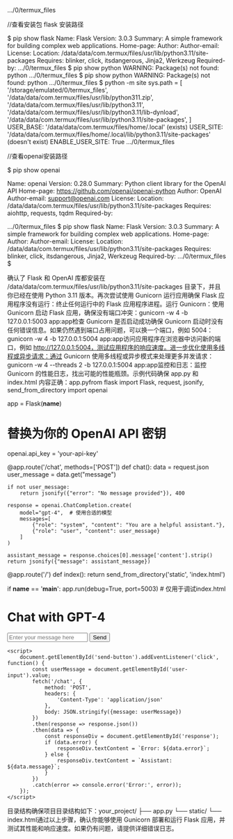 .../0/termux_files 

//查看安装包 flask 安装路径

$ pip show flask
Name: Flask
Version: 3.0.3
Summary: A simple framework for building complex web applications.
Home-page:
Author:
Author-email:
License:
Location: /data/data/com.termux/files/usr/lib/python3.11/site-packages
Requires: blinker, click, itsdangerous, Jinja2, Werkzeug
Required-by:
.../0/termux_files $  pip show python
WARNING: Package(s) not found: python
.../0/termux_files $ pip show python
WARNING: Package(s) not found: python
.../0/termux_files $ python -m site
sys.path = [
    '/storage/emulated/0/termux_files',
    '/data/data/com.termux/files/usr/lib/python311.zip',
    '/data/data/com.termux/files/usr/lib/python3.11',
    '/data/data/com.termux/files/usr/lib/python3.11/lib-dynload',
    '/data/data/com.termux/files/usr/lib/python3.11/site-packages',
]
USER_BASE: '/data/data/com.termux/files/home/.local' (exists)
USER_SITE: '/data/data/com.termux/files/home/.local/lib/python3.11/site-packages' (doesn't exist)
ENABLE_USER_SITE: True
.../0/termux_files 


//查看openai安装路径

$ pip show openai

Name: openai
Version: 0.28.0
Summary: Python client library for the OpenAI API
Home-page: https://github.com/openai/openai-python
Author: OpenAI
Author-email: support@openai.com
License:
Location: /data/data/com.termux/files/usr/lib/python3.11/site-packages
Requires: aiohttp, requests, tqdm
Required-by:

.../0/termux_files $ pip show flask
Name: Flask
Version: 3.0.3
Summary: A simple framework for building complex web applications.
Home-page:
Author:
Author-email:
License:
Location: /data/data/com.termux/files/usr/lib/python3.11/site-packages
Requires: blinker, click, itsdangerous, Jinja2, Werkzeug
Required-by:
.../0/termux_files $



确认了 Flask 和 OpenAI 库都安装在 /data/data/com.termux/files/usr/lib/python3.11/site-packages 目录下，并且你已经在使用 Python 3.11 版本。再次尝试使用 Gunicorn 运行应用确保 Flask 应用程序没有运行：终止任何运行中的 Flask 应用程序进程。运行 Gunicorn：使用 Gunicorn 启动 Flask 应用，确保没有端口冲突：gunicorn -w 4 -b 127.0.0.1:5003 app:app检查 Gunicorn 是否启动成功确保 Gunicorn 启动时没有任何错误信息。如果仍然遇到端口占用问题，可以换一个端口，例如 5004：gunicorn -w 4 -b 127.0.0.1:5004 app:app访问应用程序在浏览器中访问新的端口，例如 http://127.0.0.1:5004，测试应用程序的响应速度。进一步优化使用多线程或异步请求：通过 Gunicorn 使用多线程或异步模式来处理更多并发请求：gunicorn -w 4 --threads 2 -b 127.0.0.1:5004 app:app监控和日志：监控 Gunicorn 的性能日志，找出可能的性能瓶颈。示例代码确保 app.py 和 index.html 内容正确：app.pyfrom flask import Flask, request, jsonify, send_from_directory
import openai

app = Flask(__name__)

# 替换为你的 OpenAI API 密钥
openai.api_key = 'your-api-key'

@app.route('/chat', methods=['POST'])
def chat():
    data = request.json
    user_message = data.get("message")
    
    if not user_message:
        return jsonify({"error": "No message provided"}), 400

    response = openai.ChatCompletion.create(
        model="gpt-4",  # 使用合适的模型
        messages=[
            {"role": "system", "content": "You are a helpful assistant."},
            {"role": "user", "content": user_message}
        ]
    )
    
    assistant_message = response.choices[0].message['content'].strip()
    return jsonify({"message": assistant_message})

@app.route('/')
def index():
    return send_from_directory('static', 'index.html')

if __name__ == '__main__':
    app.run(debug=True, port=5003)  # 仅用于调试index.html<!DOCTYPE html>
<html lang="en">
<head>
    <meta charset="UTF-8">
    <meta name="viewport" content="width=device-width, initial-scale=1.0">
    <title>Chat with GPT-4</title>
</head>
<body>
    <h1>Chat with GPT-4</h1>
    <input type="text" id="user-input" placeholder="Enter your message here">
    <button id="send-button">Send</button>
    <div id="response"></div>

    <script>
        document.getElementById('send-button').addEventListener('click', function() {
            const userMessage = document.getElementById('user-input').value;
            fetch('/chat', {
                method: 'POST',
                headers: {
                    'Content-Type': 'application/json'
                },
                body: JSON.stringify({message: userMessage})
            })
            .then(response => response.json())
            .then(data => {
                const responseDiv = document.getElementById('response');
                if (data.error) {
                    responseDiv.textContent = `Error: ${data.error}`;
                } else {
                    responseDiv.textContent = `Assistant: ${data.message}`;
                }
            })
            .catch(error => console.error('Error:', error));
        });
    </script>
</body>
</html>目录结构确保项目目录结构如下：your_project/
├── app.py
└── static/
    └── index.html通过以上步骤，确认你能够使用 Gunicorn 部署和运行 Flask 应用，并测试其性能和响应速度。如果仍有问题，请提供详细错误日志。






    
